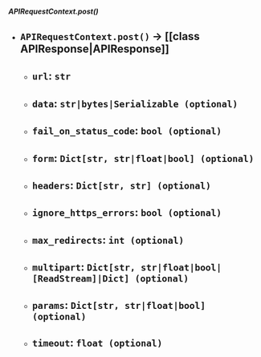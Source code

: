 ##### APIRequestContext.post()
- `APIRequestContext.post()` -> [[class APIResponse|APIResponse]]
	- 
	- `url`: `str`
		- 
	- `data`: `str|bytes|Serializable (optional)`
		- 
	- `fail_on_status_code`: `bool (optional)`
		- 
	- `form`: `Dict[str, str|float|bool] (optional)`
		- 
	- `headers`: `Dict[str, str] (optional)`
		- 
	- `ignore_https_errors`: `bool (optional)`
		- 
	- `max_redirects`: `int (optional)`
		- 
	- `multipart`: `Dict[str, str|float|bool|[ReadStream]|Dict] (optional)`
		- 
	- `params`: `Dict[str, str|float|bool] (optional)`
		- 
	- `timeout`: `float (optional)`
		- 
